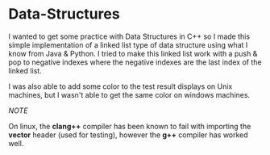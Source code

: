 # Data-Structures

I wanted to get some practice with Data Structures in C++ so I made this simple implementation of a linked list type of data structure
using what I know from Java & Python. I tried to make this linked list work with a push & pop to negative indexes where the negative indexes are the 
last index of the linked list.

I was also able to add some color to the test result displays on Unix machines, but I wasn't able to get the same color on windows machines.

*NOTE*

On linux, the **clang++** compiler has been known to fail with importing the **vector** header (used for testing), however the **g++** compiler has worked well.